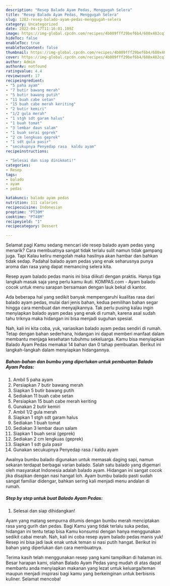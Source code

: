 ```yaml
---
description: "Resep Balado Ayam Pedas, Menggugah Selera"
title: "Resep Balado Ayam Pedas, Menggugah Selera"
slug: 1282-resep-balado-ayam-pedas-menggugah-selera
category: Uncategorized
date: 2022-04-17T11:16:01.109Z
image: https://img-global.cpcdn.com/recipes/4b009fff29bef6b4/680x482cq70/balado-ayam-pedas-foto-resep-utama.jpg
hideToc: false
enableToc: true
enableTocContent: false
thumbnail: https://img-global.cpcdn.com/recipes/4b009fff29bef6b4/680x482cq70/balado-ayam-pedas-foto-resep-utama.jpg
cover: https://img-global.cpcdn.com/recipes/4b009fff29bef6b4/680x482cq70/balado-ayam-pedas-foto-resep-utama.jpg
author: Admin
authorAv: notfound
ratingvalue: 4.4
reviewcount: 17
recipeingredient:
- "5 paha ayam"
- "7 butir bawang merah"
- "5 butir bawang putih"
- "11 buah cabe setan"
- "15 buah cabe merah keriting"
- "2 butir kemiri"
- "1/2 gula merah"
- "1 stgh sdt garam halus"
- "1 buah tomat"
- "3 lembar daun salam"
- "1 buah serai geprek"
- "2 cm lengkuas geprek"
- "1 sdt gula pasir"
- "secukupnya Penyedap rasa  kaldu ayam"
recipeinstructions:

- "Selesai dan siap dinikmati!"
categories:
- Resep
tags:
- balado
- ayam
- pedas

katakunci: balado ayam pedas 
nutrition: 111 calories
recipecuisine: Indonesian
preptime: "PT30M"
cooktime: "PT48M"
recipeyield: "1"
recipecategory: Dessert

---
```



Selamat pagi Kamu sedang mencari ide resep balado ayam pedas yang menarik? Cara membuatnya sangat tidak terlalu sulit namun tidak gampang juga. Tapi Kalau keliru mengolah maka hasilnya akan hambar dan bahkan tidak sedap. Padahal balado ayam pedas yang enak seharusnya punya aroma dan rasa yang dapat memancing selera kita.


Resep ayam balado pedas manis ini bisa diikuti dengan praktis. Hanya tiga langkah masak saja yang perlu kamu ikuti. KOMPAS.com - Ayam balado cocok untuk menu sarapan bersamaan dengan lauk bekal di kantor.

Ada beberapa hal yang sedikit banyak mempengaruhi kualitas rasa dari balado ayam pedas, mulai dari jenis bahan, kedua pemilihan bahan segar hingga cara membuat dan menyajikannya. Tak perlu pusing kalau ingin menyiapkan balado ayam pedas yang enak di rumah, karena asal sudah tahu triknya maka hidangan ini bisa menjadi suguhan spesial.


Nah, kali ini kita coba, yuk, variasikan balado ayam pedas sendiri di rumah. Tetap dengan bahan sederhana, hidangan ini dapat memberi manfaat dalam membantu menjaga kesehatan tubuhmu sekeluarga. Kamu bisa menyiapkan Balado Ayam Pedas memakai 14 bahan dan 0 tahap pembuatan. Berikut ini langkah-langkah dalam menyiapkan hidangannya.

<!--inarticleads1-->

##### Bahan-bahan dan bumbu yang diperlukan untuk pembuatan Balado Ayam Pedas:

1. Ambil 5 paha ayam
1. Persiapkan 7 butir bawang merah
1. Siapkan 5 butir bawang putih
1. Sediakan 11 buah cabe setan
1. Persiapkan 15 buah cabe merah keriting
1. Gunakan 2 butir kemiri
1. Ambil 1/2 gula merah
1. Siapkan 1 stgh sdt garam halus
1. Sediakan 1 buah tomat
1. Sediakan 3 lembar daun salam
1. Siapkan 1 buah serai (geprek)
1. Sediakan 2 cm lengkuas (geprek)
1. Siapkan 1 sdt gula pasir
1. Gunakan secukupnya Penyedap rasa / kaldu ayam


Awalnya bumbu balado digunakan untuk memasak daging sapi, namun sekaran terdapat berbagai varian balado. Salah satu balado yang digemari oleh masyarakat Indonesia adalah balado ayam. Hidangan ini sangat cocok jika disajikan dengan nasi hangat loh. Ayam bumbu balado pasti sudah sangat familiar didengar, bahkan sering kali menjadi menu andalan di rumah. 

<!--inarticleads2-->

##### Step by step untuk buat Balado Ayam Pedas:


1. Selesai dan siap dihidangkan!

Ayam yang matang sempurna ditumis dengan bumbu merah menciptakan rasa yang gurih dan pedas. Bagi Kamu yang tidak terlalu suka pedas, hidangan ini tentu tetap bisa Kamu konsumsi dengan hanya menggunakan sedikit cabai merah. Nah, kali ini coba resep ayam balado pedas manis yuk! Resep ini bisa jadi lauk enak untuk teman si nasi putih hangat. Berikut ini bahan yang diperlukan dan cara membuatnya. 

Terima kasih telah menggunakan resep yang kami tampilkan di halaman ini. Besar harapan kami, olahan Balado Ayam Pedas yang mudah di atas dapat membantu anda menyiapkan makanan yang lezat untuk keluarga/teman maupun menjadi inspirasi bagi kamu yang berkeinginan untuk berbisnis kuliner. Selamat mencoba!
